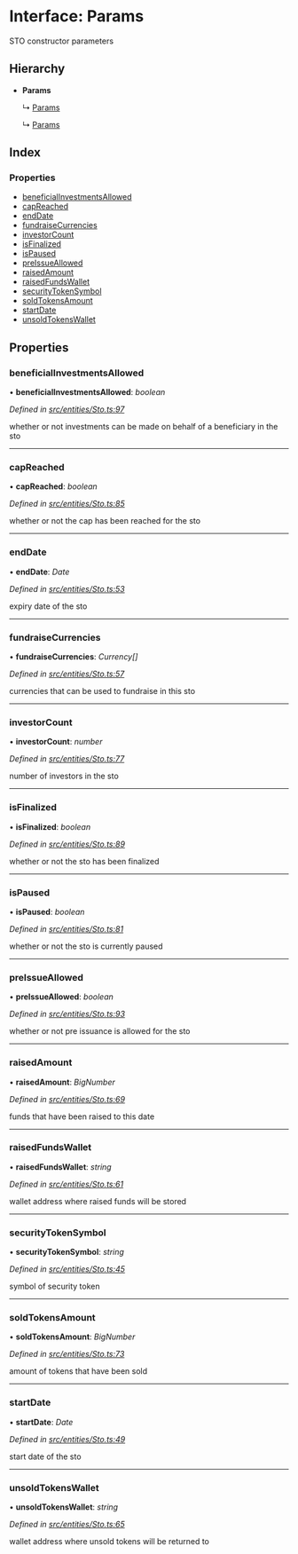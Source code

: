 # Interface: Params

STO constructor parameters

## Hierarchy

* **Params**

  ↳ [Params](entities.params-9.md)

  ↳ [Params](entities.params-8.md)

## Index

### Properties

* [beneficialInvestmentsAllowed](entities.params-4.md#beneficialinvestmentsallowed)
* [capReached](entities.params-4.md#capreached)
* [endDate](entities.params-4.md#enddate)
* [fundraiseCurrencies](entities.params-4.md#fundraisecurrencies)
* [investorCount](entities.params-4.md#investorcount)
* [isFinalized](entities.params-4.md#isfinalized)
* [isPaused](entities.params-4.md#ispaused)
* [preIssueAllowed](entities.params-4.md#preissueallowed)
* [raisedAmount](entities.params-4.md#raisedamount)
* [raisedFundsWallet](entities.params-4.md#raisedfundswallet)
* [securityTokenSymbol](entities.params-4.md#securitytokensymbol)
* [soldTokensAmount](entities.params-4.md#soldtokensamount)
* [startDate](entities.params-4.md#startdate)
* [unsoldTokensWallet](entities.params-4.md#unsoldtokenswallet)

## Properties

###  beneficialInvestmentsAllowed

• **beneficialInvestmentsAllowed**: *boolean*

*Defined in [src/entities/Sto.ts:97](https://github.com/PolymathNetwork/polymath-sdk/blob/ce52226/src/entities/Sto.ts#L97)*

whether or not investments can be made on behalf of a beneficiary in the sto

___

###  capReached

• **capReached**: *boolean*

*Defined in [src/entities/Sto.ts:85](https://github.com/PolymathNetwork/polymath-sdk/blob/ce52226/src/entities/Sto.ts#L85)*

whether or not the cap has been reached for the sto

___

###  endDate

• **endDate**: *Date*

*Defined in [src/entities/Sto.ts:53](https://github.com/PolymathNetwork/polymath-sdk/blob/ce52226/src/entities/Sto.ts#L53)*

expiry date of the sto

___

###  fundraiseCurrencies

• **fundraiseCurrencies**: *Currency[]*

*Defined in [src/entities/Sto.ts:57](https://github.com/PolymathNetwork/polymath-sdk/blob/ce52226/src/entities/Sto.ts#L57)*

currencies that can be used to fundraise in this sto

___

###  investorCount

• **investorCount**: *number*

*Defined in [src/entities/Sto.ts:77](https://github.com/PolymathNetwork/polymath-sdk/blob/ce52226/src/entities/Sto.ts#L77)*

number of investors in the sto

___

###  isFinalized

• **isFinalized**: *boolean*

*Defined in [src/entities/Sto.ts:89](https://github.com/PolymathNetwork/polymath-sdk/blob/ce52226/src/entities/Sto.ts#L89)*

whether or not the sto has been finalized

___

###  isPaused

• **isPaused**: *boolean*

*Defined in [src/entities/Sto.ts:81](https://github.com/PolymathNetwork/polymath-sdk/blob/ce52226/src/entities/Sto.ts#L81)*

whether or not the sto is currently paused

___

###  preIssueAllowed

• **preIssueAllowed**: *boolean*

*Defined in [src/entities/Sto.ts:93](https://github.com/PolymathNetwork/polymath-sdk/blob/ce52226/src/entities/Sto.ts#L93)*

whether or not pre issuance is allowed for the sto

___

###  raisedAmount

• **raisedAmount**: *BigNumber*

*Defined in [src/entities/Sto.ts:69](https://github.com/PolymathNetwork/polymath-sdk/blob/ce52226/src/entities/Sto.ts#L69)*

funds that have been raised to this date

___

###  raisedFundsWallet

• **raisedFundsWallet**: *string*

*Defined in [src/entities/Sto.ts:61](https://github.com/PolymathNetwork/polymath-sdk/blob/ce52226/src/entities/Sto.ts#L61)*

wallet address where raised funds will be stored

___

###  securityTokenSymbol

• **securityTokenSymbol**: *string*

*Defined in [src/entities/Sto.ts:45](https://github.com/PolymathNetwork/polymath-sdk/blob/ce52226/src/entities/Sto.ts#L45)*

symbol of security token

___

###  soldTokensAmount

• **soldTokensAmount**: *BigNumber*

*Defined in [src/entities/Sto.ts:73](https://github.com/PolymathNetwork/polymath-sdk/blob/ce52226/src/entities/Sto.ts#L73)*

amount of tokens that have been sold

___

###  startDate

• **startDate**: *Date*

*Defined in [src/entities/Sto.ts:49](https://github.com/PolymathNetwork/polymath-sdk/blob/ce52226/src/entities/Sto.ts#L49)*

start date of the sto

___

###  unsoldTokensWallet

• **unsoldTokensWallet**: *string*

*Defined in [src/entities/Sto.ts:65](https://github.com/PolymathNetwork/polymath-sdk/blob/ce52226/src/entities/Sto.ts#L65)*

wallet address where unsold tokens will be returned to
